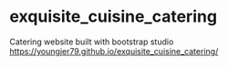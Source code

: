 # exquisite_cuisine_catering
Catering website built with bootstrap studio
https://youngjer79.github.io/exquisite_cuisine_catering/
